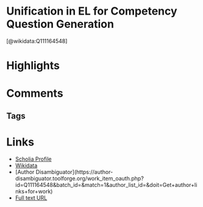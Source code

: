 
Unification in EL for Competency Question Generation
====================================================
  
  [@wikidata:Q111164548]  
  

# Highlights

# Comments

## Tags

# Links
  
 * [Scholia Profile](https://scholia.toolforge.org/work/Q111164548)  
 * [Wikidata](https://www.wikidata.org/wiki/Q111164548)  
 * [Author Disambiguator](https://author-
disambiguator.toolforge.org/work_item_oauth.php?id=Q111164548&batch_id=&match=1&author_list_id=&doit=Get+author+links+for+work)  
 * [Full text URL](http://ceur-ws.org/Vol-1879/paper42.pdf)  
